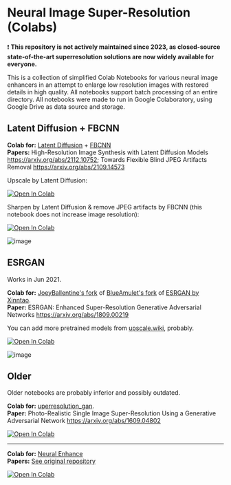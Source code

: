 # Neural Image Super-Resolution (Colabs)

❗️ **This repository is not actively maintained since 2023, as closed-source state-of-the-art superresolution solutions are now widely available for everyone.**

This is a collection of simplified Colab Notebooks for various neural image enhancers in an attempt to enlarge low resolution images with restored details in high quality. All notebooks support batch processing of an entire directory. All notebooks were made to run in Google Colaboratory, using Google Drive as data source and storage.

## Latent Diffusion + FBCNN

**Colab for:** [Latent Diffusion](https://github.com/CompVis/latent-diffusion) + [FBCNN](https://github.com/jiaxi-jiang/FBCNN) <br>
**Papers:** High-Resolution Image Synthesis with Latent Diffusion Models https://arxiv.org/abs/2112.10752; Towards Flexible Blind JPEG Artifacts Removal https://arxiv.org/abs/2109.14573

Upscale by Latent Diffusion:

[![Open In Colab](https://colab.research.google.com/assets/colab-badge.svg)](https://colab.research.google.com/github/olaviinha/NeuralImageSuperResolution/blob/master/Latent_Diffusion_Upscale.ipynb)

Sharpen by Latent Diffusion & remove JPEG artifacts by FBCNN (this notebook does not increase image resolution):

[![Open In Colab](https://colab.research.google.com/assets/colab-badge.svg)](https://colab.research.google.com/github/olaviinha/NeuralImageSuperResolution/blob/master/LatentDiffusionFBCNN.ipynb)

![image](https://user-images.githubusercontent.com/50331907/163679045-896ddcca-20aa-4392-a53d-637026b25cfd.png)

## ESRGAN

Works in Jun 2021.

**Colab for:** [JoeyBallentine's fork](https://github.com/JoeyBallentine/ESRGAN) of [BlueAmulet's fork](https://github.com/BlueAmulet/ESRGAN) of [ESRGAN by Xinntao](https://github.com/xinntao/ESRGAN). <br>
**Paper:** ESRGAN: Enhanced Super-Resolution Generative Adversarial Networks https://arxiv.org/abs/1809.00219

You can add more pretrained models from [upscale.wiki](https://upscale.wiki/wiki/Model_Database), probably.

[![Open In Colab](https://colab.research.google.com/assets/colab-badge.svg)](https://colab.research.google.com/github/olaviinha/NeuralImageSuperResolution/blob/master/SuperRes_ESRGAN.ipynb)

![image](https://user-images.githubusercontent.com/50331907/123541722-97416b80-d74e-11eb-9f50-8451100840d6.png)

## Older

Older notebooks are probably inferior and possibly outdated.

**Colab for:** [uperresolution_gan](https://github.com/fukumame/superresolution_gan). <br>
**Paper:** Photo-Realistic Single Image Super-Resolution Using a Generative Adversarial Network https://arxiv.org/abs/1609.04802

[![Open In Colab](https://colab.research.google.com/assets/colab-badge.svg)](https://colab.research.google.com/github/olaviinha/NeuralImageSuperResolution/blob/master/image_superres.ipynb) 

---

**Colab for:** [Neural Enhance](https://github.com/alexjc/neural-enhance) <br>
**Papers:** [See original repository](https://github.com/alexjc/neural-enhance#3-background--research)

[![Open In Colab](https://colab.research.google.com/assets/colab-badge.svg)](https://colab.research.google.com/github/olaviinha/NeuralImageSuperResolution/blob/master/neural_enhance.ipynb) <br>





